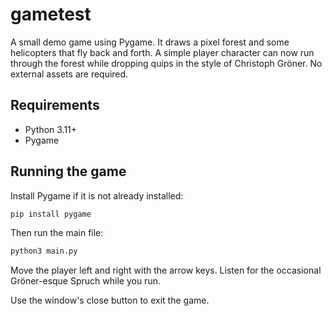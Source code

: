 # gametest

A small demo game using Pygame. It draws a pixel forest and some helicopters
that fly back and forth. A simple player character can now run through the
forest while dropping quips in the style of Christoph Gröner. No external assets
are required.

## Requirements

- Python 3.11+
- Pygame

## Running the game

Install Pygame if it is not already installed:

```bash
pip install pygame
```

Then run the main file:

```bash
python3 main.py
```

Move the player left and right with the arrow keys. Listen for the occasional
Gröner-esque Spruch while you run.

Use the window's close button to exit the game.
